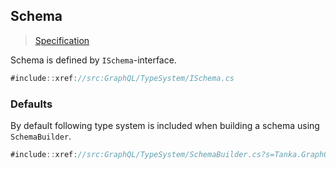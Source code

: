 ## Schema

> [Specification](https://facebook.github.io/graphql/June2018/#sec-Schema)

Schema is defined by `ISchema`-interface.

```csharp
#include::xref://src:GraphQL/TypeSystem/ISchema.cs
```

### Defaults

By default following type system is included when building a schema using `SchemaBuilder`.

```csharp
#include::xref://src:GraphQL/TypeSystem/SchemaBuilder.cs?s=Tanka.GraphQL.SchemaBuilder.BuiltInTypes
```